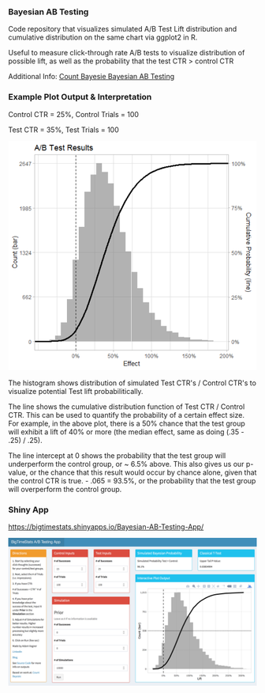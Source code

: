 ### Bayesian AB Testing

Code repository that visualizes simulated A/B Test Lift distribution and cumulative distribution on the same chart via ggplot2 in R.

Useful to measure click-through rate A/B tests to visualize distribution of possible lift, as well as the probability that the test CTR > control CTR

Additional Info: <a href="https://www.countbayesie.com/blog/2015/4/25/bayesian-ab-testing" target="_blank">Count Bayesie Bayesian AB Testing</a>  

### Example Plot Output & Interpretation

Control CTR = 25%,
Control Trials = 100

Test CTR = 35%,
Test Trials = 100

![Sample Plot](Rplot.png)

The histogram shows distribution of simulated Test CTR's / Control CTR's to visualize potential Test lift probabilitically.

The line shows the cumulative distribution function of Test CTR / Control CTR. This can be used to quantify the probability of a certain effect size. For example, in the above plot, there is a 50% chance that the test group will exhibit a lift of 40% or more (the median effect, same as doing (.35 - .25) / .25).

The line intercept at 0 shows the probability that the test group will underperform the control group, or ~ 6.5% above. This also gives us our p-value, or the chance that this result would occur by chance alone, given that the control CTR is true.  - .065 = 93.5%, or the probability that the test group will overperform the control group. 



### Shiny App

https://bigtimestats.shinyapps.io/Bayesian-AB-Testing-App/

![Shiny](ShinyApp.png)





